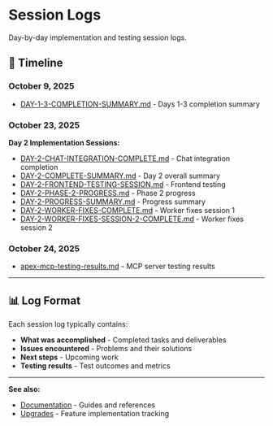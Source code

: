 # Session Logs

Day-by-day implementation and testing session logs.

## 📅 Timeline

### October 9, 2025
- [DAY-1-3-COMPLETION-SUMMARY.md](2025-10-09/DAY-1-3-COMPLETION-SUMMARY.md) - Days 1-3 completion summary

### October 23, 2025
**Day 2 Implementation Sessions:**
- [DAY-2-CHAT-INTEGRATION-COMPLETE.md](2025-10-23/DAY-2-CHAT-INTEGRATION-COMPLETE.md) - Chat integration completion
- [DAY-2-COMPLETE-SUMMARY.md](2025-10-23/DAY-2-COMPLETE-SUMMARY.md) - Day 2 overall summary
- [DAY-2-FRONTEND-TESTING-SESSION.md](2025-10-23/DAY-2-FRONTEND-TESTING-SESSION.md) - Frontend testing
- [DAY-2-PHASE-2-PROGRESS.md](2025-10-23/DAY-2-PHASE-2-PROGRESS.md) - Phase 2 progress
- [DAY-2-PROGRESS-SUMMARY.md](2025-10-23/DAY-2-PROGRESS-SUMMARY.md) - Progress summary
- [DAY-2-WORKER-FIXES-COMPLETE.md](2025-10-23/DAY-2-WORKER-FIXES-COMPLETE.md) - Worker fixes session 1
- [DAY-2-WORKER-FIXES-SESSION-2-COMPLETE.md](2025-10-23/DAY-2-WORKER-FIXES-SESSION-2-COMPLETE.md) - Worker fixes session 2

### October 24, 2025
- [apex-mcp-testing-results.md](2025-10-24/apex-mcp-testing-results.md) - MCP server testing results

---

## 📊 Log Format

Each session log typically contains:
- **What was accomplished** - Completed tasks and deliverables
- **Issues encountered** - Problems and their solutions
- **Next steps** - Upcoming work
- **Testing results** - Test outcomes and metrics

---

**See also:**
- [Documentation](../docs/) - Guides and references
- [Upgrades](../upgrades/) - Feature implementation tracking
